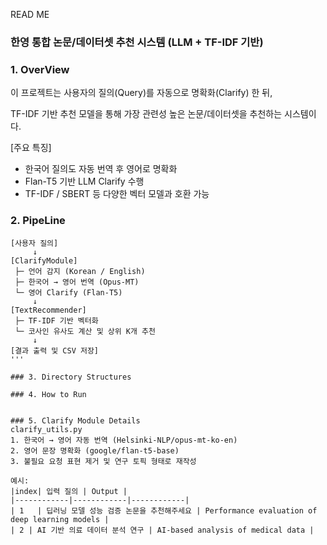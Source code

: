 READ ME

### 한영 통합 논문/데이터셋 추천 시스템 (LLM + TF-IDF 기반)

### 1. OverView
이 프로젝트는 사용자의 질의(Query)를 자동으로 명확화(Clarify) 한 뒤,

TF-IDF 기반 추천 모델을 통해 가장 관련성 높은 논문/데이터셋을 추천하는 시스템이다.

[주요 특징]
- 한국어 질의도 자동 번역 후 영어로 명확화
- Flan-T5 기반 LLM Clarify 수행
- TF-IDF / SBERT 등 다양한 벡터 모델과 호환 가능

### 2. PipeLine
```text
[사용자 질의]
     ↓
[ClarifyModule]
 ├─ 언어 감지 (Korean / English)
 ├─ 한국어 → 영어 번역 (Opus-MT)
 └─ 영어 Clarify (Flan-T5)
     ↓
[TextRecommender]
 ├─ TF-IDF 기반 벡터화
 └─ 코사인 유사도 계산 및 상위 K개 추천
     ↓
[결과 출력 및 CSV 저장]
'''

### 3. Directory Structures

### 4. How to Run


### 5. Clarify Module Details
clarify_utils.py
1. 한국어 → 영어 자동 번역 (Helsinki-NLP/opus-mt-ko-en)
2. 영어 문장 명확화 (google/flan-t5-base)
3. 불필요 요청 표현 제거 및 연구 토픽 형태로 재작성
   
예시:
|index| 입력 질의 | Output |
|------------|------------|------------|
| 1   | 딥러닝 모델 성능 검증 논문을 추천해주세요 | Performance evaluation of deep learning models |
| 2 | AI 기반 의료 데이터 분석 연구 | AI-based analysis of medical data |
